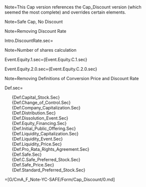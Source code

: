 Note=This Cap version references the Cap_Discount version (which seemed the most complete) and overrides certain elements. 

Note=Safe Cap, No Discount

Note=Removing Discount Rate

Intro.DiscountRate.sec=</i>

Note=Number of shares calculation

Event.Equity.1.sec={Event.Equity.C.1.sec}

Event.Equity.2.0.sec={Event.Equity.C.2.0.sec}

Note=Removing Definitions of Conversion Price and Discount Rate

Def.sec=<ul type="none"><li>{Def.Capital_Stock.Sec}<li>{Def.Change_of_Control.Sec}<li>{Def.Company_Capitalization.Sec}<li>{Def.Distribution.Sec}<li>{Def.Dissolution_Event.Sec}<li>{Def.Equity_Financing.Sec}<li>{Def.Initial_Public_Offering.Sec}<li>{Def.Liquidity_Capitalization.Sec}<li>{Def.Liquidity_Event.Sec}<li>{Def.Liquidity_Price.Sec}<li>{Def.Pro_Rata_Rights_Agreement.Sec}<li>{Def.Safe.Sec}<li>{Def.C.Safe_Preferred_Stock.Sec}<li>{Def.Safe_Price.Sec}<li>{Def.Standard_Preferred_Stock.Sec}</ul>

=[G/CmA_F_Note-YC-SAFE/Form/Cap_Discount/0.md]
